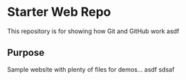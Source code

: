 # Starter Web Repo

This repository is for showing how Git and GitHub work
asdf

## Purpose

Sample website with plenty of files for demos...
asdf
sdsaf
